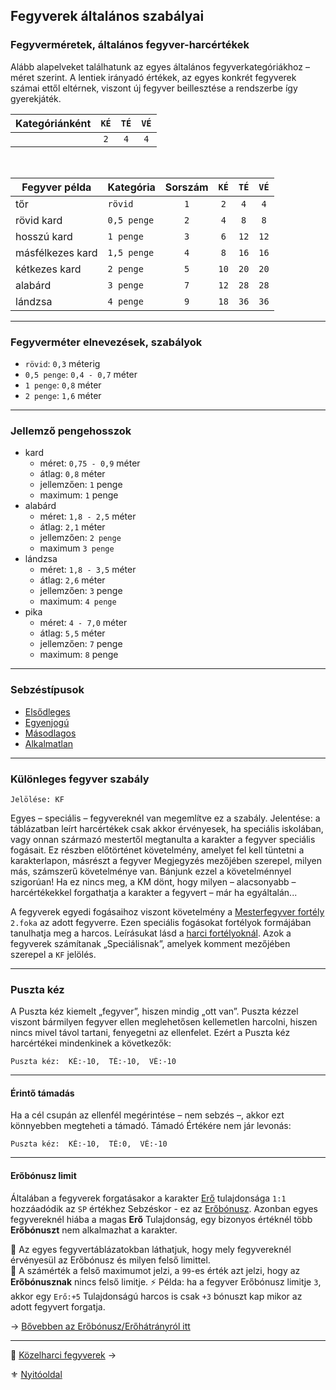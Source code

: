 ## Fegyverek általános szabályai

### Fegyverméretek, általános fegyver-harcértékek

Alább alapelveket találhatunk az egyes általános fegyverkategóriákhoz – méret szerint. A lentiek irányadó értékek, az egyes konkrét fegyverek számai ettől eltérnek, viszont új fegyver beillesztése a rendszerbe így gyerekjáték.

| **Kategóriánként** | `KÉ` | `TÉ` | `VÉ` |
| ------------------ |:----:|:----:|:----:|
|                    | `2`  | `4`  | `4`  |
<br />

| **Fegyver példa** | **Kategória** | **Sorszám** | `KÉ` | `TÉ` | `VÉ` |
| ----------------- | ------------- |:-----------:|:----:|:----:|:----:|
| tőr               | `rövid`       |     `1`     | `2`  | `4`  | `4`  |
| rövid kard        | `0,5 penge`   |     `2`     | `4`  | `8`  | `8`  |
| hosszú kard       | `1 penge`     |     `3`     | `6`  | `12` | `12` |
| másfélkezes kard  | `1,5 penge`   |     `4`     | `8`  | `16` | `16` |
| kétkezes kard     | `2 penge`     |     `5`     | `10` | `20` | `20` |
| alabárd           | `3 penge`     |     `7`     | `12` | `28` | `28` |
| lándzsa           | `4 penge`     |     `9`     | `18` | `36` | `36` |


---
### Fegyverméter elnevezések, szabályok

- `rövid`: `0,3` méterig
- `0,5 penge`: `0,4 - 0,7` méter
- `1 penge`: `0,8` méter
- `2 penge`: `1,6` méter

---
### Jellemző pengehosszok

- kard
  - méret: `0,75 - 0,9` méter
  - átlag: `0,8` méter
  - jellemzően: `1` penge
  - maximum: `1` penge
- alabárd
  - méret: `1,8 - 2,5` méter
  - átlag: `2,1` méter
  - jellemzően: `2 penge`
  - maximum `3 penge`
- lándzsa
  - méret: `1,8 - 3,5` méter
  - átlag: `2,6` méter
  - jellemzően: `3` penge
  - maximum: `4 penge`
- pika
  - méret: `4 - 7,0` méter
  - átlag: `5,5` méter
  - jellemzően: `7` penge
  - maximum: `8` penge

---
### Sebzéstípusok

- [Elsődleges](064_02_05_fegyver_sebzes_jellege.md#sebz%C3%A9st%C3%ADpus-els%C5%91dleges)
- [Egyenjogú](064_02_05_fegyver_sebzes_jellege.md#sebz%C3%A9st%C3%ADpus-egyenjog%C3%BA)
- [Másodlagos](064_02_05_fegyver_sebzes_jellege.md#sebz%C3%A9st%C3%ADpus-m%C3%A1sodlagos)
- [Alkalmatlan](064_02_05_fegyver_sebzes_jellege.md#sebz%C3%A9st%C3%ADpus-alkalmatlan)

---
### Különleges fegyver szabály

```
Jelölése: KF
```

Egyes – speciális – fegyvereknél van megemlítve ez a szabály. Jelentése: a táblázatban leírt harcértékek csak akkor érvényesek, ha speciális iskolában, vagy onnan származó mestertől megtanulta a karakter a fegyver speciális fogásait. Ez részben előtörténet követelmény, amelyet fel kell tüntetni a karakterlapon, másrészt a fegyver Megjegyzés mezőjében szerepel, milyen más, számszerű követelménye van. Bánjunk ezzel a követelménnyel szigorúan! Ha ez nincs meg, a KM dönt, hogy milyen – alacsonyabb – harcértékekkel forgathatja a karakter a fegyvert – már ha egyáltalán...

A fegyverek egyedi fogásaihoz viszont követelmény a [Mesterfegyver fortély](fortelyok.harci/mesterfegyver.md) `2.foka` az adott fegyverre. Ezen speciális fogásokat fortélyok formájában tanulhatja meg a harcos. Leírásukat lásd a [harci fortélyoknál](044_harci_fortelyok.md). Azok a fegyverek számítanak „Speciálisnak”, amelyek komment mezőjében szerepel a `KF` jelölés.

---
### Puszta kéz

A Puszta kéz kiemelt „fegyver”, hiszen mindig „ott van”. Puszta kézzel viszont bármilyen fegyver ellen meglehetősen kellemetlen harcolni, hiszen nincs mivel távol tartani, fenyegetni az ellenfelet. Ezért a Puszta kéz harcértékei mindenkinek a következők:

```
Puszta kéz:  KÉ:-10,  TÉ:-10,  VÉ:-10
```

---
#### Érintő támadás

Ha a cél csupán az ellenfél megérintése – nem sebzés –, akkor ezt könnyebben megteheti a támadó. Támadó Értékére nem jár levonás:

```
Puszta kéz:  KÉ:-10,  TÉ:0,  VÉ:-10
```

---
#### Erőbónusz limit

Általában a fegyverek forgatásakor a karakter [Erő](014_01_tulajdonsagok.md#-er%C5%91) tulajdonsága `1:1` hozzáadódik az `SP` értékhez Sebzéskor - ez az [Erőbónusz](064_02_05_fegyver_sebzes_jellege.md#er%C5%91b%C3%B3nusz-er%C5%91hi%C3%A1ny-er%C5%91b%C3%B3nusz-limit). Azonban egyes fegyvereknél hiába a magas **Erő** Tulajdonság, egy bizonyos értéknél több **Erőbónuszt** nem alkalmazhat a karakter.

🔆 Az egyes fegyvertáblázatokban láthatjuk, hogy mely fegyvereknél érvényesül az Erőbónusz és milyen felső limittel.\
🔆 A számérték a felső maximumot jelzi, a `99`-es érték azt jelzi, hogy az **Erőbónusznak** nincs felső limitje.
⚡ Példa: ha a fegyver Erőbónusz limitje `3`, akkor egy `Erő:+5` Tulajdonságú harcos is csak `+3` bónuszt kap mikor az adott fegyvert forgatja.

→ [Bővebben az Erőbónusz/Erőhátrányról itt](064_02_05_fegyver_sebzes_jellege.md#er%C5%91b%C3%B3nusz-er%C5%91hi%C3%A1ny-er%C5%91b%C3%B3nusz-limit)

---

🔗 [Közelharci fegyverek](068_02_kozelharci_fegyverek.md) →

⚜️ [Nyitóoldal](start.md#6-harcrendszer-%EF%B8%8F)
